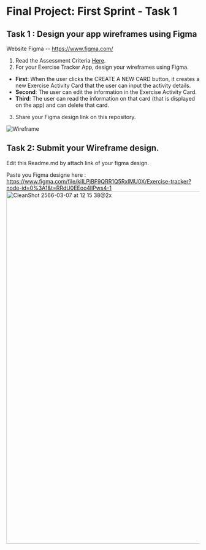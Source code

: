 
# Final Project: First Sprint - Task 1 

## Task 1 : Design your app wireframes using Figma
Website Figma -- https://www.figma.com/
1. Read the Assessment Criteria [Here](https://docs.google.com/spreadsheets/d/1mXg-4Hpygg8zl4pfaA998_-t3BapSOWNOfyC699OhEk/edit#gid=1164902319).
2. For your Exercise Tracker App, design your wireframes using Figma.

* **First**: When the user clicks the CREATE A NEW CARD button, it creates a new Exercise Activity Card that the user can input the activity details.
* **Second**: The user can edit the information in the Exercise Activity Card.
* **Third**: The user can read the information on that card (that is displayed on the app) and can delete that card.

3. Share your Figma design link on this repository.

![Wireframe](https://user-images.githubusercontent.com/36503834/223250907-f987d96c-a2a2-4aec-af1e-198b9e79df4f.png)

## Task 2: Submit your Wireframe design.
Edit this Readme.md by attach link of your figma design.

Paste you Figma designe here : https://www.figma.com/file/kiILPjBF9QRR1Q5RxIMU0X/Exercise-tracker?node-id=0%3A1&t=RRdU0EEoo4llPws4-1
<img width="919" alt="CleanShot 2566-03-07 at 12 15 38@2x" src="https://user-images.githubusercontent.com/56375291/223406969-4204497b-38ba-45db-abfd-f121c598f7f2.png">


